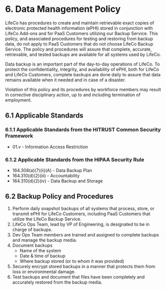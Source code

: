 # 6. Data Management Policy

LifeCo has procedures to create and maintain retrievable exact copies of electronic protected health information (ePHI) stored in conjunction with LifeCo Add-ons and for PaaS Customers utilizing our Backup Service. This policy, and associated procedures for testing and restoring from backup data, do not apply to PaaS Customers that do not choose LifeCo Backup Service. The policy and procedures will assure that complete, accurate, retrievable, and tested backups are available for all systems used by LifeCo.

Data backup is an important part of the day-to-day operations of LifeCo. To protect the confidentiality, integrity, and availability of ePHI, both for LifeCo and LifeCo Customers, complete backups are done daily to assure that data remains available when it needed and in case of a disaster.

Violation of this policy and its procedures by workforce members may result in corrective disciplinary action, up to and including termination of employment.

## 6.1 Applicable Standards

### 6.1.1 Applicable Standards from the HITRUST Common Security Framework

* 01.v - Information Access Restriction

### 6.1.2 Applicable Standards from the HIPAA Security Rule

* 164.308(a)(7)(ii)(A) - Data Backup Plan
* 164.310(d)(2)(iii) - Accountability
* 164.310(d)(2)(iv) - Data Backup and Storage

## 6.2 Backup Policy and Procedures

1. Perform daily snapshot backups of all systems that process, store, or transmit ePHI for LifeCo Customers, including PaaS Customers that utilize the LifeCo Backup Service.
2. LifeCo Ops Team, lead by VP of Engineering, is designated to be in charge of backups.
3. Dev Ops Team members are trained and assigned to complete backups and manage the backup media.
4. Document backups
   * Name of the system
   * Date & time of backup
   * Where backup stored (or to whom it was provided)
5. Securely encrypt stored backups in a manner that protects them from loss or environmental damage.
6. Test backups and document that files have been completely and accurately restored from the backup media.
